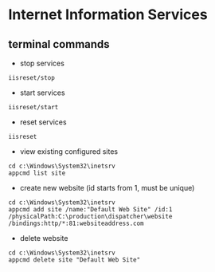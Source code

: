 # Internet Information Services
## terminal commands
* stop services
```
iisreset/stop
```

* start services
```
iisreset/start
```

* reset services
```
iisreset
```

* view existing configured sites
```
cd c:\Windows\System32\inetsrv
appcmd list site
```

* create new website (id starts from 1, must be unique)
```
cd c:\Windows\System32\inetsrv
appcmd add site /name:"Default Web Site" /id:1 /physicalPath:C:\production\dispatcher\website /bindings:http/*:81:websiteaddress.com
```

* delete website
```
cd c:\Windows\System32\inetsrv
appcmd delete site "Default Web Site"
```

